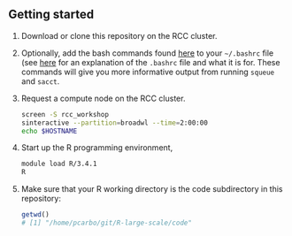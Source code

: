## Getting started

1. Download or clone this repository on the RCC cluster.

2. Optionally, add the bash commands found [here](add_to_bashrc) to
   your `~/.bashrc` file (see
   [here](https://unix.stackexchange.com/questions/129143/what-is-the-purpose-of-bashrc-and-how-does-it-work)
   for an explanation of the `.bashrc` file and what it is for. These
   commands will give you more informative output from running
   `squeue` and `sacct`.

3. Request a compute node on the RCC cluster.

   ```bash
   screen -S rcc_workshop
   sinteractive --partition=broadwl --time=2:00:00
   echo $HOSTNAME
   ```

4. Start up the R programming environment, 

   ```bash
   module load R/3.4.1
   R
   ```

5. Make sure that your R working directory is the code
   subdirectory in this repository:

   ```R
   getwd()
   # [1] "/home/pcarbo/git/R-large-scale/code"
   ```

